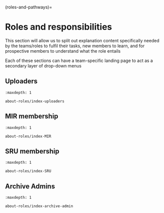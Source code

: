 (roles-and-pathways)=
# Roles and responsibilities


This section will allow us to split out explanation content specifically needed
by the teams/roles to fulfil their tasks, new members to learn, and for
prospective members to understand what the role entails

Each of these sections can have a team-specific landing page to act as a
secondary layer of drop-down menus

## Uploaders

```{toctree}
:maxdepth: 1

about-roles/index-uploaders
```

## MIR membership

```{toctree}
:maxdepth: 1

about-roles/index-MIR
```

## SRU membership

```{toctree}
:maxdepth: 1

about-roles/index-SRU
```

## Archive Admins

```{toctree}
:maxdepth: 1

about-roles/index-archive-admin
```
